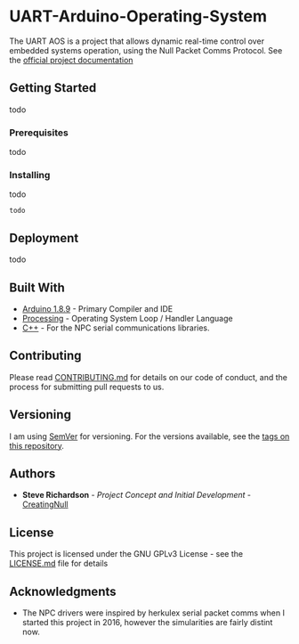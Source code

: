 # UART-Arduino-Operating-System

The UART AOS is a project that allows dynamic real-time control over embedded systems operation, using the Null Packet Comms Protocol. See the [official project documentation](https://nulltek.xyz/wiki/doku.php?id=uart_aos)

## Getting Started

todo

### Prerequisites

todo

### Installing

todo

```
todo
```

## Deployment

todo

## Built With

* [Arduino 1.8.9](https://github.com/arduino/Arduino) - Primary Compiler and IDE
* [Processing](https://processing.org/) - Operating System Loop / Handler Language
* [C++](https://isocpp.org/) - For the NPC serial communications libraries.

## Contributing

Please read [CONTRIBUTING.md](https://gist.github.com/PurpleBooth/b24679402957c63ec426) for details on our code of conduct, and the process for submitting pull requests to us.

## Versioning
I am using [SemVer](http://semver.org/) for versioning. For the versions available, see the [tags on this repository](https://github.com//CreatingNull/UART-Arduino-Operating-System/tags). 

## Authors

* **Steve Richardson** - *Project Concept and Initial Development* - [CreatingNull](https://github.com/CreatingNull)

## License

This project is licensed under the GNU GPLv3 License - see the [LICENSE.md](LICENSE.md) file for details

## Acknowledgments

* The NPC drivers were inspired by herkulex serial packet comms when I started this project in 2016, however the simularities are fairly distint now. 
